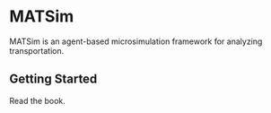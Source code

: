 # MATSim

MATSim is an agent-based microsimulation framework for analyzing transportation. 

## Getting Started

Read the book.


